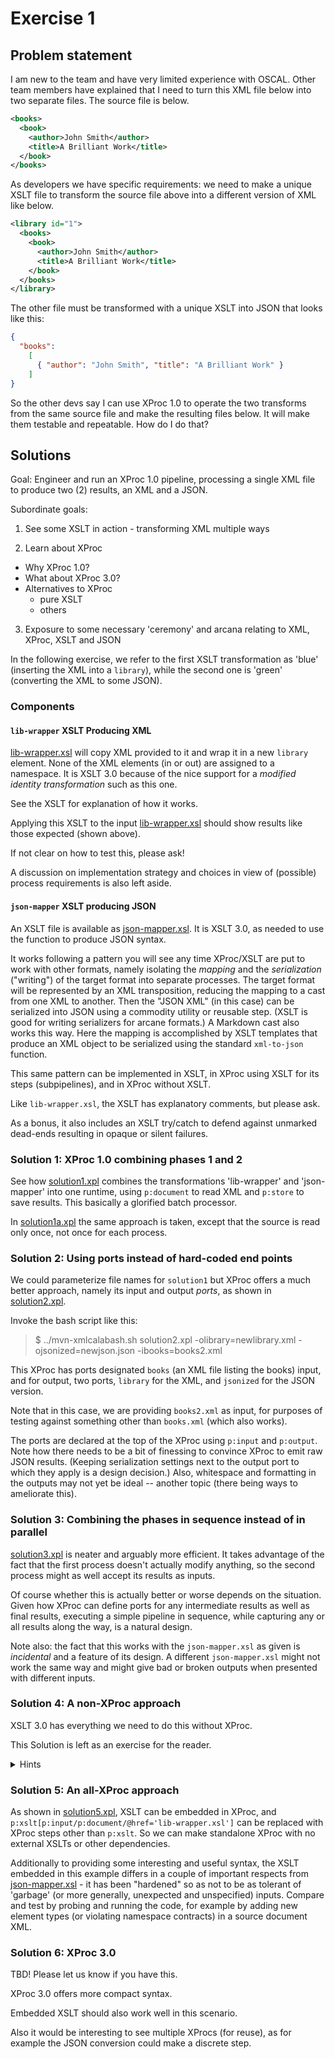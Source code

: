 # Exercise 1

## Problem statement

I am new to the team and have very limited experience with OSCAL. Other team members have explained that I need to turn this XML file below into two separate files. The source file is below.

```xml
<books>
  <book>
    <author>John Smith</author>
    <title>A Brilliant Work</title>
  </book>
</books>
```

As developers we have specific requirements: we need to make a unique XSLT file to transform the source file above into a different version of XML like below.

```xml
<library id="1">
  <books>
    <book>
      <author>John Smith</author>
      <title>A Brilliant Work</title>
    </book>
  </books>
</library>
```

The other file must be transformed with a unique XSLT into JSON that looks like this:

```json
{
  "books":
    [
      { "author": "John Smith", "title": "A Brilliant Work" }
    ]
}     
```

So the other devs say I can use XProc 1.0 to operate the two transforms from the same source file and make the resulting files below. It will make them testable and repeatable. How do I do that?

## Solutions

Goal: Engineer and run an XProc 1.0 pipeline, processing a single XML file to produce two (2) results, an XML and a JSON.

Subordinate goals:

1. See some XSLT in action - transforming XML multiple ways

2. Learn about XProc
  - Why XProc 1.0?
  - What about XProc 3.0?
  - Alternatives to XProc
    - pure XSLT
    - others

3. Exposure to some necessary 'ceremony' and arcana relating to XML, XProc, XSLT and JSON

In the following exercise, we refer to the first XSLT transformation as 'blue' (inserting the XML into a `library`), while the second one is 'green' (converting the XML to some JSON).

### Components

#### `lib-wrapper` XSLT Producing XML

[lib-wrapper.xsl](lib-wrapper.xsl) will copy XML provided to it and wrap it in a new `library` element. None of the XML elements (in or out) are assigned to a namespace. It is XSLT 3.0 because of the nice support for a *modified identity transformation* such as this one.

See the XSLT for explanation of how it works.

Applying this XSLT to the input [lib-wrapper.xsl](lib-wrapper.xsl) should show results like those expected (shown above).

If not clear on how to test this, please ask!

A discussion on implementation strategy and choices in view of (possible) process requirements is also left aside.

#### `json-mapper` XSLT producing JSON

An XSLT file is available as [json-mapper.xsl](json-mapper.xsl). It is XSLT 3.0, as needed to use the function to produce JSON syntax.

It works following a pattern you will see any time XProc/XSLT are put to work with other formats, namely isolating the *mapping* and the *serialization* ("writing") of the target format into separate processes. The target format will be represented by an XML transposition, reducing the mapping to a cast from one XML to another. Then the "JSON XML" (in this case) can be serialized into JSON using a commodity utility or reusable step. (XSLT is good for writing serializers for arcane formats.) A Markdown cast also works this way. Here the mapping is accomplished by XSLT templates that produce an XML object to be serialized using the standard `xml-to-json` function.

This same pattern can be implemented in XSLT, in XProc using XSLT for its steps (subpipelines), and in XProc without XSLT.

Like `lib-wrapper.xsl`, the XSLT has explanatory comments, but please ask.

As a bonus, it also includes an XSLT try/catch to defend against unmarked dead-ends resulting in opaque or silent failures.

### Solution 1: XProc 1.0 combining phases 1 and 2

See how [solution1.xpl](solution1.xpl) combines the transformations  'lib-wrapper' and 'json-mapper' into one runtime, using `p:document` to read XML and `p:store` to save results. This basically a glorified batch processor.

In [solution1a.xpl](solution1a.xpl) the same approach is taken, except that the source is read only once, not once for each process.

### Solution 2: Using ports instead of hard-coded end points

We could parameterize file names for `solution1` but XProc offers a much better approach, namely its input and output *ports*, as shown in [solution2.xpl](solution2.xpl).

Invoke the bash script like this:

> $ ../mvn-xmlcalabash.sh solution2.xpl -olibrary=newlibrary.xml -ojsonized=newjson.json -ibooks=books2.xml

This XProc has ports designated `books` (an XML file listing the books) input, and for output, two ports, `library` for the XML, and `jsonized` for the JSON version.

Note that in this case, we are providing `books2.xml` as input, for purposes of testing against something other than `books.xml` (which also works).

The ports are declared at the top of the XProc using `p:input` and `p:output`. Note how there needs to be a bit of finessing to convince XProc to emit raw JSON results. (Keeping serialization settings next to the output port to which they apply is a design decision.) Also, whitespace and formatting in the outputs may not yet be ideal -- another topic (there being ways to ameliorate this).

### Solution 3: Combining the phases in sequence instead of in parallel

[solution3.xpl](solution3.xpl) is neater and arguably more efficient. It takes advantage of the fact that the first process doesn't actually modify anything, so the second process might as well accept its results as inputs.

Of course whether this is actually better or worse depends on the situation. Given how XProc can define ports for any intermediate results as well as final results, executing a simple pipeline in sequence, while capturing any or all results along the way, is a natural design.

Note also: the fact that this works with the `json-mapper.xsl` as given is *incidental* and a feature of its design. A different `json-mapper.xsl` might not work the same way and might give bad or broken outputs when presented with different inputs.

### Solution 4: A non-XProc approach

XSLT 3.0 has everything we need to do this without XProc.

This Solution is left as an exercise for the reader.

<details><summary>Hints</summary>

At least two different ways to do this:

- Integrate logic with modes and pipeline processes internally - so a single/discrete XSLT transformation includes **reduce** along with **filter** and **map** operations
- Use XPath 3.0 `transform()` to invoke and apply external XSLTs as discrete function calls

The tradeoffs between these approaches are similar to the XProc tradeoffs.

Method 1 basically amounts to treating XSLT as a general-purpose functional language (which it can be), and solving the problem there. Method 2 amounts to reverse engineering XProc or the functional equivalent (subset) in XSLT and using that. To a large degree the tradeoffs here have to do with transparency as well as both process and resource (especially XSLT resource) maintenance and reuse. XSLT for these applications can be both elegant and performant -- but as it grows in complexity eventually it turn into its own variant XProc-alike 4GL, so why not just implement XProc? etc.

</details>

### Solution 5: An all-XProc approach

As shown in [solution5.xpl](solution5.xpl), XSLT can be embedded in XProc, and `p:xslt[p:input/p:document/@href='lib-wrapper.xsl']` can be replaced with XProc steps other than `p:xslt`. So we can make standalone XProc with no external XSLTs or other dependencies.

Additionally to providing some interesting and useful syntax, the XSLT embedded in this example differs in a couple of important respects from [json-mapper.xsl](json-mapper.xsl) - it has been "hardened" so as not to be as tolerant of 'garbage' (or more generally, unexpected and unspecified) inputs. Compare and test by probing and running the code, for example by adding new element types (or violating namespace contracts) in a source document XML.

### Solution 6: XProc 3.0

TBD! Please let us know if you have this.

XProc 3.0 offers more compact syntax.

Embedded XSLT should also work well in this scenario.

Also it would be interesting to see multiple XProcs (for reuse), as for example the JSON conversion could make a discrete step.
